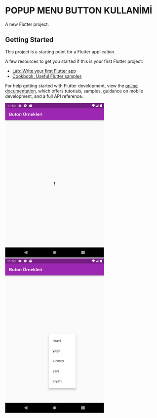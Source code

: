 # POPUP MENU BUTTON KULLANİMİ

A new Flutter project.

## Getting Started

This project is a starting point for a Flutter application.

A few resources to get you started if this is your first Flutter project:

- [Lab: Write your first Flutter app](https://docs.flutter.dev/get-started/codelab)
- [Cookbook: Useful Flutter samples](https://docs.flutter.dev/cookbook)

For help getting started with Flutter development, view the
[online documentation](https://docs.flutter.dev/), which offers tutorials,
samples, guidance on mobile development, and a full API reference.

<img src="images/proje1.png" alt="PROJE EKRAN GÖRÜNTÜSÜ" width="320" height="500">     &nbsp;  &nbsp;   &nbsp;   &nbsp;    &nbsp;  &nbsp;   &nbsp;   &nbsp;               <img src="images/proje2.png" alt="PROJE EKRAN GÖRÜNTÜSÜ" width="320" height="500">
